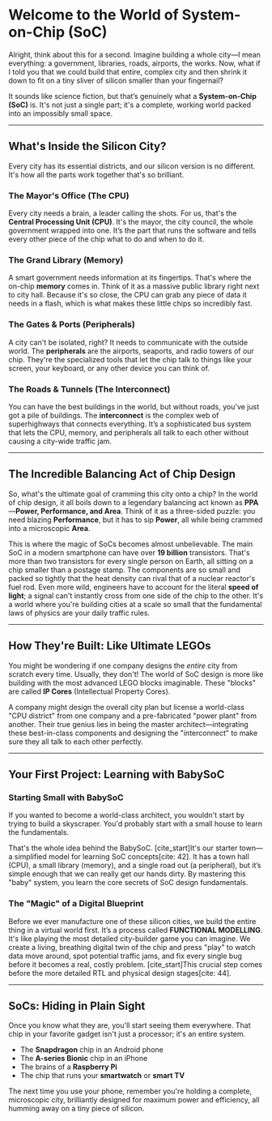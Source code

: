 



# Welcome to the World of System-on-Chip (SoC)

Alright, think about this for a second. Imagine building a whole city—I mean everything: a government, libraries, roads, airports, the works. Now, what if I told you that we could build that entire, complex city and then shrink it down to fit on a tiny sliver of silicon smaller than your fingernail?

It sounds like science fiction, but that’s genuinely what a **System-on-Chip (SoC)** is. It's not just a single part; it's a complete, working world packed into an impossibly small space.


---


## What's Inside the Silicon City?

Every city has its essential districts, and our silicon version is no different. It's how all the parts work together that's so brilliant.

### The Mayor's Office (The CPU)
Every city needs a brain, a leader calling the shots. For us, that's the **Central Processing Unit (CPU)**. It's the mayor, the city council, the whole government wrapped into one. It’s the part that runs the software and tells every other piece of the chip what to do and when to do it.

### The Grand Library (Memory)
A smart government needs information at its fingertips. That's where the on-chip **memory** comes in. Think of it as a massive public library right next to city hall. Because it's so close, the CPU can grab any piece of data it needs in a flash, which is what makes these little chips so incredibly fast.

### The Gates & Ports (Peripherals)
A city can't be isolated, right? It needs to communicate with the outside world. The **peripherals** are the airports, seaports, and radio towers of our chip. They're the specialized tools that let the chip talk to things like your screen, your keyboard, or any other device you can think of.

### The Roads & Tunnels (The Interconnect)
You can have the best buildings in the world, but without roads, you've just got a pile of buildings. The **interconnect** is the complex web of superhighways that connects everything. It’s a sophisticated bus system that lets the CPU, memory, and peripherals all talk to each other without causing a city-wide traffic jam.

---

## The Incredible Balancing Act of Chip Design

So, what's the ultimate goal of cramming this city onto a chip? In the world of chip design, it all boils down to a legendary balancing act known as **PPA**—**Power, Performance, and Area**. Think of it as a three-sided puzzle: you need blazing **Performance**, but it has to sip **Power**, all while being crammed into a microscopic **Area**.

This is where the magic of SoCs becomes almost unbelievable. The main SoC in a modern smartphone can have over **19 billion** transistors. That's more than two transistors for every single person on Earth, all sitting on a chip smaller than a postage stamp. The components are so small and packed so tightly that the heat density can rival that of a nuclear reactor's fuel rod. Even more wild, engineers have to account for the literal **speed of light**; a signal can't instantly cross from one side of the chip to the other. It's a world where you're building cities at a scale so small that the fundamental laws of physics are your daily traffic rules.

---

## How They're Built: Like Ultimate LEGOs

You might be wondering if one company designs the *entire* city from scratch every time. Usually, they don't! The world of SoC design is more like building with the most advanced LEGO blocks imaginable. These "blocks" are called **IP Cores** (Intellectual Property Cores).

A company might design the overall city plan but license a world-class "CPU district" from one company and a pre-fabricated "power plant" from another. Their true genius lies in being the master architect—integrating these best-in-class components and designing the "interconnect" to make sure they all talk to each other perfectly.

---

## Your First Project: Learning with BabySoC

### Starting Small with BabySoC 
If you wanted to become a world-class architect, you wouldn't start by trying to build a skyscraper. You'd probably start with a small house to learn the fundamentals.

That's the whole idea behind the BabySoC. [cite_start]It's our starter town—a simplified model for learning SoC concepts[cite: 42]. It has a town hall (CPU), a small library (memory), and a single road out (a peripheral), but it’s simple enough that we can really get our hands dirty. By mastering this "baby" system, you learn the core secrets of SoC design fundamentals.

### The "Magic" of a Digital Blueprint 
Before we ever manufacture one of these silicon cities, we build the entire thing in a virtual world first. It’s a process called **FUNCTIONAL MODELLING**. It's like playing the most detailed city-builder game you can imagine. We create a living, breathing digital twin of the chip and press "play" to watch data move around, spot potential traffic jams, and fix every single bug before it becomes a real, costly problem. [cite_start]This crucial step comes before the more detailed RTL and physical design stages[cite: 44].

---

## SoCs: Hiding in Plain Sight

Once you know what they are, you'll start seeing them everywhere. That chip in your favorite gadget isn't just a processor; it's an entire system.
* The **Snapdragon** chip in an Android phone
* The **A-series Bionic** chip in an iPhone
* The brains of a **Raspberry Pi**
* The chip that runs your **smartwatch** or **smart TV**

The next time you use your phone, remember you're holding a complete, microscopic city, brilliantly designed for maximum power and efficiency, all humming away on a tiny piece of silicon.
